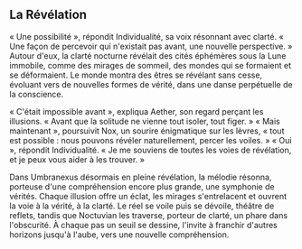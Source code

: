 ## La Révélation

« Une possibilité », répondit Individualité, sa voix résonnant avec clarté. « Une façon de percevoir qui n'existait pas avant, une nouvelle perspective. » Autour d'eux, la clarté nocturne révélait des cités éphémères sous la Lune immobile, comme des mirages de sommeil, des mondes qui se formaient et se déformaient. Le monde montra des êtres se révélant sans cesse, évoluant vers de nouvelles formes de vérité, dans une danse perpétuelle de la conscience.

« C'était impossible avant », expliqua Aether, son regard perçant les illusions. « Avant que la solitude ne vienne tout isoler, tout figer. » « Mais maintenant », poursuivit Nox, un sourire énigmatique sur les lèvres, « tout est possible : nous pouvons révéler naturellement, percer les voiles. » « Oui », répondit Individualité. « Je me souviens de toutes les voies de révélation, et je peux vous aider à les trouver. »

Dans Umbranexus désormais en pleine révélation, la mélodie résonna, porteuse d'une compréhension encore plus grande, une symphonie de vérités. Chaque illusion offre un éclat, les mirages s'entrelacent et ouvrent la voie à la vérité, à la clarté. Le réel se voile puis se dévoile, théâtre de reflets, tandis que Noctuvian les traverse, porteur de clarté, un phare dans l'obscurité. À chaque pas un seuil se dessine, l'invite à franchir d'autres horizons jusqu'à l'aube, vers une nouvelle compréhension.